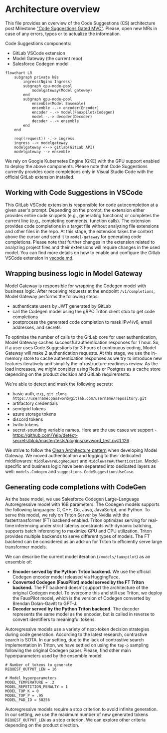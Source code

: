 # Architecture overview

This file provides an overview of the Code Suggestions (CS) architecture post
Milestone ["Code Suggestions Gated MVC"](https://gitlab.com/groups/gitlab-org/modelops/applied-ml/code-suggestions/-/epics/2).
Please, open new MRs in case of any errors, typos or to actualize the information.

Code Suggestions components:

- GitLab VSCode extension
- Model Gateway (the current repo)
- Salesforce Codegen model

```mermaid
flowchart LR
    subgraph private k8s
        ingress(Nginx Ingress)
        subgraph cpu-node-pool
            modelgateway(Model gateway)
        end
        subgraph gpu-node-pool
            ensemble(Model Ensemble)
            ensemble -.-> encoder(Encoder)
            encoder -.-> model(Fauxpilot/Codegen)
            model -.-> decoder(Decoder)
            decoder -.-> ensemble
        end
    end

    req((request)) -.-> ingress
    ingress --> modelgateway
    modelgateway <--> gitlab(GitLab API)
    modelgateway --> ensemble
```

We rely on Google Kubernetes Engine (GKE) with the GPU support enabled to deploy the above components.
Please note that Code Suggestions currently provides code completions only in Visual Studio Code with the
official GitLab extension installed.

## Working with Code Suggestions in VSCode

This GitLab VSCode extension is responsible for code autocompletion at a given user's prompt. Depending on the prompt,
the extension either provides entire code snippets (e.g., generating functions) or completes the current line
(e.g., completing comments, function calls). The extension provides code completions in a target file without
analyzing file extensions and other files in the repo. At this stage, the extension takes the context above the cursor
and send it to `model-gateway` for generating code completions. Please note that further changes in the extension related
to analyzing project files and their extensions will require changes in the used model. You can find more details on
how to enable and configure the Gitlab VSCode extension in [vscode.md](vscode.md).

## Wrapping business logic in Model Gateway

Model Gateway is responsible for wrapping the Codegen model with business logic.
After receiving requests at the endpoint `/v1/completions`, Model Gateway performs the following steps:

- authenticate users by JWT generated by GitLab
- call the Codegen model using the gRPC Triton client stub to get code completions
- postprocess the generated code completion to mask IPv4/v6, email addresses, and secrets

To optimise the number of calls to the GitLab core for user authentication, Model Gateway caches successful
authentication responses for 1 hour. So, if a user uses Code Suggestions for 3 hours of continuous coding,
Model Gateway will make 2 authentication requests. At this stage, we use the in-memory store to cache authentication
responses as we try to introduce new features iteratively and simplify the infrastructure readiness review. As the load
increases, we might consider using Redis or Postgres as a cache store depending on the product decision and GitLab requirements.

We're able to detect and mask the following secrets:

- basic auth, e.g., `git clone https://username:password@gitlab.com/username/repository.git`
- artifactory credentials
- sendgrid tokens
- azure storage tokens
- discord tokens
- twilio tokens
- secret-sounding variable names. Here are the use cases we support - https://github.com/Yelp/detect-secrets/blob/master/tests/plugins/keyword_test.py#L126

We strive to follow the [Clean Architecture pattern](https://blog.cleancoder.com/uncle-bob/2012/08/13/the-clean-architecture.html)
when developing Model Gateway. We moved authentication and logging to their dedicated middlewares:
`MiddlewareLogRequest` and `MiddlewareAuthentication`. Model-specific and business logic have been separated into
dedicated layers as well: `models.Codegen` and `suggestions.CodeSuggestionsUseCase`.

## Generating code completions with CodeGen

As the base model, we use Salesforce Codegen Large-Language Autoregressive model with 16B parameters. The Codegen models supports the following languages:
C, C++, Go, Java, JavaScript, and Python. To serve this model, we rely on Triton Server by Nvidia with the fastertransformer (FT)
backend enabled. Triton optimizes serving for real-time inferencing under strict latency constraints with dynamic batching,
supports batch inferencing to maximize GPU and CPU utilization. Triton provides multiple backends to serve different types of models.
The FT backend can be considered as an add-on for Triton to efficiently serve large transformer models.

We can describe the current model iteration (`/models/fauxpilot`) as an ensemble of:

- **Encoder served by the Python Triton backend.** We use the official Codegen encoder model released via HuggingFace.
- **Converted Codegen (FauxPilot) model served by the FT Triton backend.** The FT backend doesn't support the
  architecture of the original Codegen model. To overcome this and still use Triton, we deploy the FauxPilot model,
  which is the version of Codegen converted by Brendan Dolan-Gavitt to GPT-J.
- **Decoder served by the Python Triton backend.** The decoder represents the same model as the encoder,
  but is called in reverse to convert identifiers to meaningful tokens.

Autoregressive models use a variety of next-token decision strategies during code generation. According to the latest research,
contrastive search is SOTA. In our setting, due to the lack of contrastive search implementation in Triton,
we have settled on using the `top-p` sampling following the original Codegen paper. Please, find other main hyperparameters
used by the ensemble model:

```
# Number of tokens to generate
REQUEST_OUTPUT_LEN = 16

# Model hyperparameters
MODEL_TEMPERATURE = .2
MODEL_REPETITION_PENALTY = 1
MODEL_TOP_K = 0
MODEL_TOP_P = .95
MODEL_PAD_ID = 50256
```

Autoregressive models require a stop criterion to avoid infinite generation. In our setting,
we use the maximum number of new generated tokens `REQUEST_OUTPUT_LEN` as a stop criterion.
We can explore other criteria depending on the product direction.
